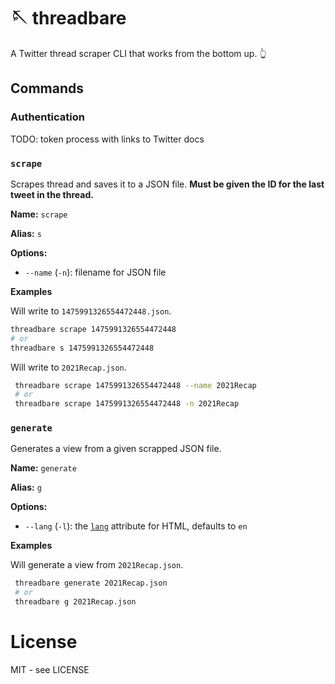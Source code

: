 # 🪡 threadbare

A Twitter thread scraper CLI that works from the bottom up. 👆

## Commands

### Authentication

TODO: token process with links to Twitter docs

### `scrape`

Scrapes thread and saves it to a JSON file. **Must be given the ID for the last tweet in the thread.**

**Name:** `scrape`

**Alias:** `s`

**Options:**

- `--name` (`-n`): filename for JSON file

**Examples**

Will write to `1475991326554472448.json`.

```bash
threadbare scrape 1475991326554472448
# or
threadbare s 1475991326554472448
```

Will write to `2021Recap.json`.

```bash
 threadbare scrape 1475991326554472448 --name 2021Recap
 # or
 threadbare scrape 1475991326554472448 -n 2021Recap
```

### `generate`

Generates a view from a given scrapped JSON file.

**Name:** `generate`

**Alias:** `g`

**Options:**

- `--lang` (`-l`): the [`lang`](https://developer.mozilla.org/en-US/docs/Web/HTML/Global_attributes/lang) attribute for HTML, defaults to `en`

**Examples**

Will generate a view from `2021Recap.json`.

```bash
 threadbare generate 2021Recap.json
 # or
 threadbare g 2021Recap.json
```

# License

MIT - see LICENSE
